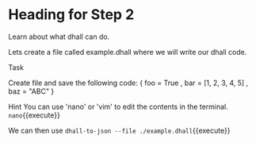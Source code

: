 # Heading for Step 2

Learn about what dhall can do.

Lets create a file called example.dhall  where we will write our dhall code. 


Task

Create file and save the following code:
{ foo = True
, bar = [1, 2, 3, 4, 5]
, baz = "ABC"
}

Hint
You can use 'nano' or 'vim' to edit the contents in the terminal.
`nano`{{execute}}

We can then use `dhall-to-json --file ./example.dhall`{{execute}} 


